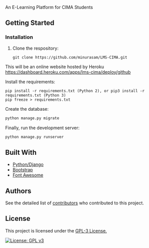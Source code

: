 An E-Learning Platform for CIMA Students 

## Getting Started
### Installation

1. Clone the respository:

    ```
    git clone https://github.com/minurasam/LMS-CIMA.git
    ```
This will be an online website hosted by Heroku 
https://dashboard.heroku.com/apps/lms-cima/deploy/github

Install the requirements:

```bashRun 
pip install -r requirements.txt (Python 2), or pip3 install -r requirements.txt (Python 3)
pip freeze > requirements.txt
```

Create the database:

```bash
python manage.py migrate
```

Finally, run the development server:

```bash
python manage.py runserver
```

## Built With

* [Python/Django](https://www.djangoproject.com/start/overview)
* [Bootstrap](https://github.com/twbs/bootstrap)
* [Font Awesome](https://github.com/FortAwesome/Font-Awesome)


## Authors

See the detailed list of [contributors](https://github.com/minurasam123/MainDashboard/graphs/contributors) who contributed to this project.

## License

This project is licensed under the [GPL-3 License.](https://github.com/AromedMedical/aromed-web/blob/master/LICENSE)

[![License: GPL v3](https://img.shields.io/badge/License-GPLv3-blue.svg)](https://www.gnu.org/licenses/gpl-3.0)

